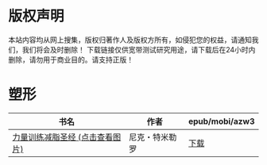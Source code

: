 # 版权声明

本站内容均从网上搜集，版权归著作人及版权方所有，如侵犯您的权益，请通知我们，我们将会及时删除！ 下载链接仅供宽带测试研究用途，请下载后在24小时内删除，请勿用于商业目的。请支持正版！

# 塑形

| 书名 | 作者 | epub/mobi/azw3 |
| --- | --- | --- |
| [力量训练减脂圣经 (点击查看图片)](https://www.dushupai.com/attachment/2024/06/06/f5ac3958f64390f4.jpg) | 尼克・特米勒罗 | [下载](https://url89.ctfile.com/f/31084289-1357033306-9ad46f?p=8866) |
